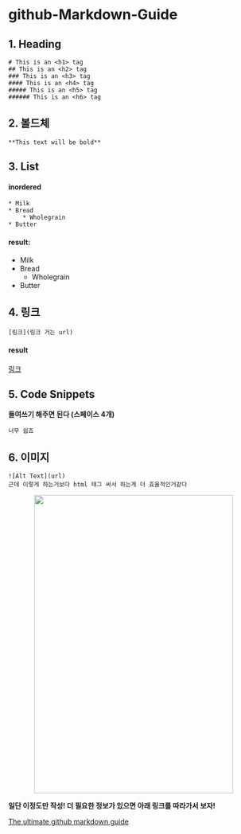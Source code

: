 # github-Markdown-Guide







## 1. Heading

    # This is an <h1> tag
    ## This is an <h2> tag
    ### This is an <h3> tag
    #### This is an <h4> tag
    ##### This is an <h5> tag
    ###### This is an <h6> tag
    
## 2. 볼드체

    **This text will be bold**

## 3. List

#### inordered

    * Milk
    * Bread
        * Wholegrain
    * Butter
    
#### result:

* Milk
* Bread
    * Wholegrain
* Butter

## 4. 링크

    [링크](링크 거는 url)
    
#### result

[링크](http://example.com)


## 5. Code Snippets

**들여쓰기 해주면 된다 (스페이스 4개)** 

    너무 쉽죠

## 6. 이미지

    ![Alt Text](url)
    근데 이렇게 하는거보다 html 태그 써서 하는게 더 효율적인거같다
<p align="center">

<img width="400" height="600" src ="https://images.unsplash.com/photo-1543852786-1cf6624b9987?ixlib=rb-1.2.1&ixid=eyJhcHBfaWQiOjEyMDd9&auto=format&fit=crop&w=800&q=60">

</p>



**일단 이정도만 작성! 더 필요한 정보가 있으면 아래 링크를 따라가서 보자!**

[The ultimate github markdown guide](https://gist.github.com/cuonggt/9b7d08a597b167299f0d)














